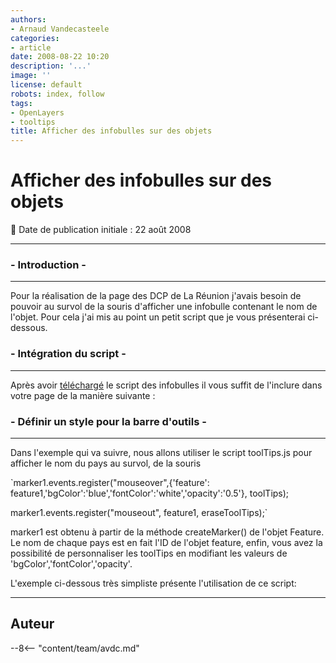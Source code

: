 ```yaml
---
authors:
- Arnaud Vandecasteele
categories:
- article
date: 2008-08-22 10:20
description: '...'
image: ''
license: default
robots: index, follow
tags:
- OpenLayers
- tooltips
title: Afficher des infobulles sur des objets
---
```


# Afficher des infobulles sur des objets


:calendar: Date de publication initiale : 22 août 2008


----

### - Introduction -




---


Pour la réalisation de la page des DCP de La Réunion j'avais besoin de pouvoir au survol de la souris d'afficher une infobulle contenant le nom de l'objet. Pour cela j'ai mis au point un petit script que je vous présenterai ci-dessous.


### - Intégration du script -




---


Après avoir [téléchargé](../../../js/toolTips.js) le script des infobulles il vous suffit de l'inclure dans votre page de la manière suivante :








### - Définir un style pour la barre d'outils -




---


Dans l'exemple qui va suivre, nous allons utiliser le script toolTips.js pour afficher le nom du pays au survol, de la souris


`marker1.events.register("mouseover",{'feature': feature1,'bgColor':'blue','fontColor':'white','opacity':'0.5'}, toolTips);  

marker1.events.register("mouseout", feature1, eraseToolTips);`


marker1 est obtenu à partir de la méthode createMarker() de l'objet Feature. Le nom de chaque pays est en fait l'ID de l'objet feature, enfin, vous avez la possibilité de personnaliser les toolTips en modifiant les valeurs de 'bgColor','fontColor','opacity'.


L'exemple ci-dessous très simpliste présente l'utilisation de ce script:








----

## Auteur

--8<-- "content/team/avdc.md"
